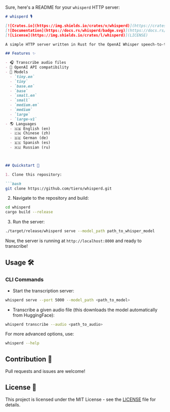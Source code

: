Sure, here's a README for your `whisperd` HTTP server:

```markdown
# whisperd 🎙️

[![Crates.io](https://img.shields.io/crates/v/whisperd)](https://crates.io/crates/whisperd)
[![Documentation](https://docs.rs/whisperd/badge.svg)](https://docs.rs/whisperd)
[![License](https://img.shields.io/crates/l/whisperd)](LICENSE)

A simple HTTP server written in Rust for the OpenAI Whisper speech-to-text model.

## Features ✨

- 🎧 Transcribe audio files 
- 🔄 OpenAI API compatibility  
- 🌈 Models 
  - `tiny.en`
  - `tiny`
  - `base.en`
  - `base`
  - `small.en`
  - `small`
  - `medium.en`
  - `medium`
  - `large`
  - `large-v1`
- 🌎 Languages
  - 🇬🇧 English (en)
  - 🇨🇳 Chinese (zh)
  - 🇩🇪 German (de)
  - 🇪🇸 Spanish (es)
  - 🇷🇺 Russian (ru)



## Quickstart 🚀

1. Clone this repository:

```bash
git clone https://github.com/tiero/whisperd.git
```

2. Navigate to the repository and build:

```bash
cd whisperd
cargo build --release
```

3. Run the server:

```bash
./target/release/whisperd serve --model_path path_to_whisper_model
```

Now, the server is running at `http://localhost:8000` and ready to transcribe!

## Usage 🛠️

### CLI Commands

- Start the transcription server:

```bash
whisperd serve --port 5000 --model_path <path_to_model> 
```

- Transcribe a given audio file (this downloads the model automatically from HuggingFace):

```bash
whisperd transcribe --audio <path_to_audio>
```

For more advanced options, use:

```bash
whisperd --help
```

## Contribution 🤝

Pull requests and issues are welcome!

## License 📜

This project is licensed under the MIT License - see the [LICENSE](LICENSE) file for details.
```